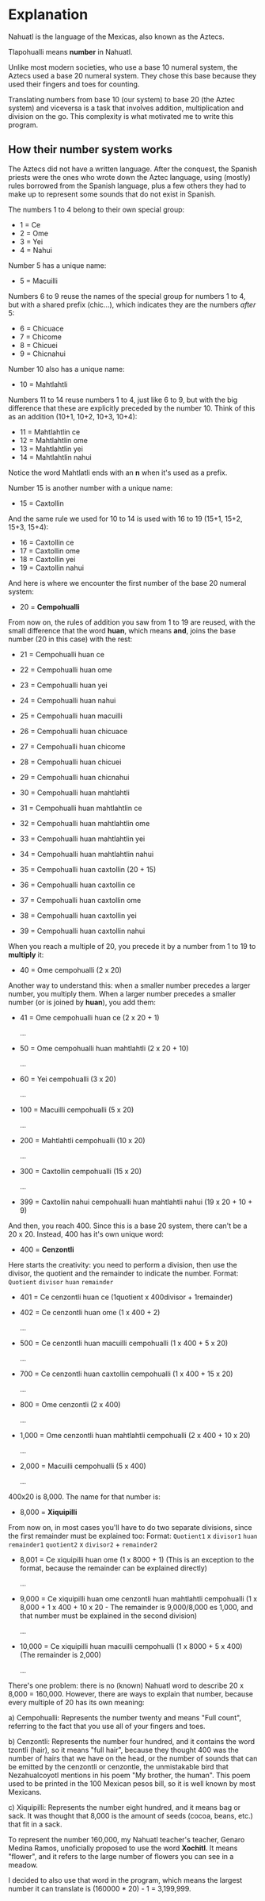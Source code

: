 # Explanation

Nahuatl is the language of the Mexicas, also known as the Aztecs.

Tlapohualli means **number** in Nahuatl.

Unlike most modern societies, who use a base 10 numeral system, the Aztecs used a base 20 numeral system. They chose this base because they used their fingers and toes for counting.

Translating numbers from base 10 (our system) to base 20 (the Aztec system) and viceversa is a task that involves addition, multiplication and division on the go. This complexity is what motivated me to write this program.

## How their number system works

The Aztecs did not have a written language. After the conquest, the Spanish priests were the ones who wrote down the Aztec language, using (mostly) rules borrowed from the Spanish language, plus a few others they had to make up to represent some sounds that do not exist in Spanish.

The numbers 1 to 4 belong to their own special group:

- 1 = Ce
- 2 = Ome
- 3 = Yei
- 4 = Nahui

Number 5 has a unique name:

- 5 = Macuilli

Numbers 6 to 9 reuse the names of the special group for numbers 1 to 4, but with a shared prefix (chic...), which indicates they are the numbers _after_ 5:

- 6 = Chicuace
- 7 = Chicome
- 8 = Chicuei
- 9 = Chicnahui

Number 10 also has a unique name:

- 10 = Mahtlahtli

Numbers 11 to 14 reuse numbers 1 to 4, just like 6 to 9, but with the big difference that these are explicitly preceded by the number 10. Think of this as an addition (10+1, 10+2, 10+3, 10+4):

- 11 = Mahtlahtlin ce
- 12 = Mahtlahtlin ome
- 13 = Mahtlahtlin yei
- 14 = Mahtlahtlin nahui

Notice the word Mahtlatli ends with an **n** when it's used as a prefix.

Number 15 is another number with a unique name:

- 15 = Caxtollin

And the same rule we used for 10 to 14 is used with 16 to 19 (15+1, 15+2, 15+3, 15+4):

- 16 = Caxtollin ce
- 17 = Caxtollin ome
- 18 = Caxtollin yei
- 19 = Caxtollin nahui

And here is where we encounter the first number of the base 20 numeral system:

- 20 = **Cempohualli**

From now on, the rules of addition you saw from 1 to 19 are reused, with the small difference that the word **huan**, which means **and**, joins the base number (20 in this case) with the rest:

- 21 = Cempohualli huan ce
- 22 = Cempohualli huan ome
- 23 = Cempohualli huan yei
- 24 = Cempohualli huan nahui
- 25 = Cempohualli huan macuilli
- 26 = Cempohualli huan chicuace
- 27 = Cempohualli huan chicome
- 28 = Cempohualli huan chicuei
- 29 = Cempohualli huan chicnahui

- 30 = Cempohualli huan mahtlahtli
- 31 = Cempohualli huan mahtlahtlin ce
- 32 = Cempohualli huan mahtlahtlin ome
- 33 = Cempohualli huan mahtlahtlin yei
- 34 = Cempohualli huan mahtlahtlin nahui
- 35 = Cempohualli huan caxtollin (20 + 15)
- 36 = Cempohualli huan caxtollin ce
- 37 = Cempohualli huan caxtollin ome
- 38 = Cempohualli huan caxtollin yei
- 39 = Cempohualli huan caxtollin nahui

When you reach a multiple of 20, you precede it by a number from 1 to 19 to **multiply** it:

- 40 = Ome cempohualli (2 x 20)

Another way to understand this: when a smaller number precedes a larger number, you multiply them. When a larger number precedes a smaller number (or is joined by **huan**), you add them:

- 41 = Ome cempohualli huan ce (2 x 20 + 1)

  ...

- 50 = Ome cempohualli huan mahtlahtli (2 x 20 + 10)

  ...

- 60 = Yei cempohualli (3 x 20)

  ...

- 100 = Macuilli cempohualli (5 x 20)

  ...

- 200 = Mahtlahtli cempohualli (10 x 20)

  ...

- 300 = Caxtollin cempohualli (15 x 20)

  ...

- 399 = Caxtollin nahui cempohualli huan mahtlahtli nahui (19 x 20 + 10 + 9)

And then, you reach 400. Since this is a base 20 system, there can't be a 20 x 20. Instead, 400 has it's own unique word:

- 400 = **Cenzontli**

Here starts the creativity: you need to perform a division, then use the divisor, the quotient and the remainder to indicate the number. Format: `Quotient` `divisor` `huan` `remainder`

- 401 = Ce cenzontli huan ce (1quotient x 400divisor + 1remainder)
- 402 = Ce cenzontli huan ome (1 x 400 + 2)

  ...

- 500 = Ce cenzontli huan macuilli cempohualli (1 x 400 + 5 x 20)

  ...

- 700 = Ce cenzontli huan caxtollin cempohualli (1 x 400 + 15 x 20)

  ...

- 800 = Ome cenzontli (2 x 400)

  ...

- 1,000 = Ome cenzontli huan mahtlahtli cempohualli (2 x 400 + 10 x 20)

  ...

- 2,000 = Macuilli cempohualli (5 x 400)

  ...

400x20 is 8,000. The name for that number is:

- 8,000 = **Xiquipilli**

From now on, in most cases you'll have to do two separate divisions, since the first remainder must be explained too: Format: `Quotient1` x `divisor1` `huan` `remainder1` `quotient2` x `divisor2` + `remainder2`

- 8,001 = Ce xiquipilli huan ome (1 x 8000 + 1) (This is an exception to the format, because the remainder can be explained directly)

  ...

- 9,000 = Ce xiquipilli huan ome cenzontli huan mahtlahtli cempohualli (1 x 8,000 + 1 x 400 + 10 x 20 - The remainder is 9,000/8,000 es 1,000, and that number must be explained in the second division)

  ...

- 10,000 = Ce xiquipilli huan macuilli cempohualli (1 x 8000 + 5 x 400) (The remainder is 2,000)

  ...

There's one problem: there is no (known) Nahuatl word to describe 20 x 8,000 = 160,000. However, there are ways to explain that number, because every multiple of 20 has its own meaning:

a) Cempohualli: Represents the number twenty and means "Full count", referring to the fact that you use all of your fingers and toes.

b) Cenzontli: Represents the number four hundred, and it contains the word tzontli (hair), so it means "full hair", because they thought 400 was the number of hairs that we have on the head, or the number of sounds that can be emitted by the cenzontli or cenzontle, the unmistakable bird that Nezahualcoyotl mentions in his poem "My brother, the human". This poem used to be printed in the 100 Mexican pesos bill, so it is well known by most Mexicans.

c) Xiquipilli: Represents the number eight hundred, and it means bag or sack. It was thought that 8,000 is the amount of seeds (cocoa, beans, etc.) that fit in a sack.

To represent the number 160,000, my Nahuatl teacher's teacher, Genaro Medina Ramos, unoficially proposed to use the word **Xochitl**. It means "flower", and it refers to the large number of flowers you can see in a meadow.

I decided to also use that word in the program, which means the largest number it can translate is (160000 * 20) - 1 = 3,199,999.
